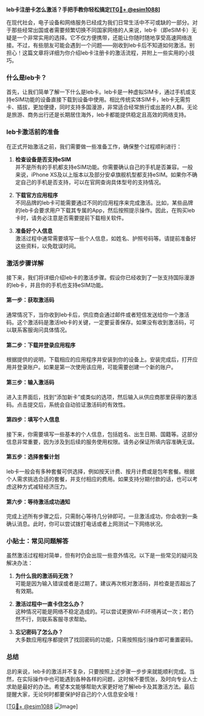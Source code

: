 **leb卡注册卡怎么激活？手把手教你轻松搞定[[TG💪+ @esim1088](https://t.me/s/esim1088)]**

在现代社会，电子设备和网络服务已经成为我们日常生活中不可或缺的一部分。对于那些经常出国或者需要频繁切换不同国家网络的人来说，leb卡（即eSIM卡）无疑是一个非常实用的选择。它不仅方便携带，还能让你随时随地享受高速网络连接。不过，有些朋友可能会遇到一个问题——刚收到leb卡后不知道如何激活。别担心！这篇文章将详细为你介绍leb卡注册卡的激活流程，并附上一些实用的小技巧。

### 什么是leb卡？

首先，让我们简单了解一下什么是leb卡。leb卡是一种虚拟SIM卡，通过手机或支持eSIM功能的设备直接下载到设备中使用。相比传统实体SIM卡，leb卡无需剪卡、插拔，更加便捷，同时支持多国漫游，非常适合经常旅行或出差的人群。无论是旅游、商务出行还是长期居住海外，leb卡都能提供稳定且高效的网络支持。

### leb卡激活前的准备

在正式开始激活之前，我们需要做一些准备工作，确保整个过程顺利进行：

1. **检查设备是否支持eSIM**  
   并不是所有的手机都支持eSIM功能。你需要确认自己的手机是否兼容。一般来说，iPhone XS及以上版本以及部分安卓旗舰机型都支持eSIM。如果你不确定自己的手机是否支持，可以在官网查询具体型号的支持情况。

2. **下载官方应用程序**  
   不同品牌的leb卡可能需要通过不同的应用程序来完成激活。比如，某些品牌的leb卡会要求用户下载其专属的App，然后按照提示操作。因此，在购买leb卡时，请务必注意是否需要提前下载相关软件。

3. **准备好个人信息**  
   激活过程中通常需要填写一些个人信息，如姓名、护照号码等。请提前准备好这些资料，以免耽误时间。

### 激活步骤详解

接下来，我们将详细介绍leb卡的激活步骤。假设你已经收到了一张支持国际漫游的leb卡，并且你的手机也支持eSIM功能。

#### 第一步：获取激活码

通常情况下，当你收到leb卡后，供应商会通过邮件或者短信发送给你一个激活码。这个激活码是激活leb卡的关键，一定要妥善保存。如果没有收到激活码，可以联系客服询问具体情况。

#### 第二步：下载并登录应用程序

根据提供的说明，下载相应的应用程序并安装到你的设备上。安装完成后，打开应用并登录账户。如果是第一次使用该应用，可能需要创建一个新的账户。

#### 第三步：输入激活码

进入主界面后，找到“添加新卡”或类似的选项，然后输入从供应商那里获得的激活码。点击提交后，系统会自动验证激活码的有效性。

#### 第四步：填写个人信息

接下来，你需要填写一些基本的个人信息，包括姓名、出生日期、国籍等。这部分信息非常重要，因为涉及到后续的服务使用权限。请务必保证所填内容准确无误。

#### 第五步：选择套餐计划

leb卡一般会有多种套餐可供选择，例如按天计费、按月计费或是包年套餐。根据个人需求挑选合适的套餐，并支付相应的费用。如果支持分期付款的话，也可以考虑这种方式减轻经济压力。

#### 第六步：等待激活成功通知

完成上述所有步骤之后，只需耐心等待几分钟即可。一旦激活成功，你会收到一条确认消息。此时，你可以尝试拨打电话或者上网测试一下网络状况。

### 小贴士：常见问题解答

虽然激活过程相对简单，但有时仍会出现一些意外情况。以下是一些常见的疑问及解决办法：

1. **为什么我的激活码无效？**  
   可能是因为输入错误或者是过期了。建议再次核对激活码，并检查是否超出了有效期。

2. **激活过程中一直卡住怎么办？**  
   这种情况可能是网络不稳定造成的。可以尝试更换Wi-Fi环境再试一次；若仍然不行，则联系客服寻求帮助。

3. **忘记密码了怎么办？**  
   大多数应用程序都提供了找回密码的功能，只需按照指引操作即可重置密码。

### 总结

总的来说，leb卡的激活并不复杂，只要按照上述步骤一步步来就能顺利完成。当然，在实际操作中也可能遇到各种各样的问题，这时候不要慌张，及时向专业人士求助是最好的办法。希望本文能够帮助大家更好地了解leb卡及其激活方法。最后提醒大家，无论何时都要保护好自己的个人信息安全哦！

[[TG💪+ @esim1088](https://t.me/s/esim1088) ![Image](https://i.postimg.cc/4NQfJmqS/Snipaste-2025-05-13-00-14-12.png)]